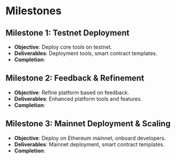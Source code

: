 # Milestones

## Milestone 1: Testnet Deployment
- **Objective**: Deploy core tools on testnet.
- **Deliverables**: Deployment tools, smart contract templates.
- **Completion**: 

## Milestone 2: Feedback & Refinement
- **Objective**: Refine platform based on feedback.
- **Deliverables**: Enhanced platform tools and features.
- **Completion**: 

## Milestone 3: Mainnet Deployment & Scaling
- **Objective**: Deploy on Ethereum mainnet, onboard developers.
- **Deliverables**: Mainnet deployment, smart contract templates.
- **Completion**: 